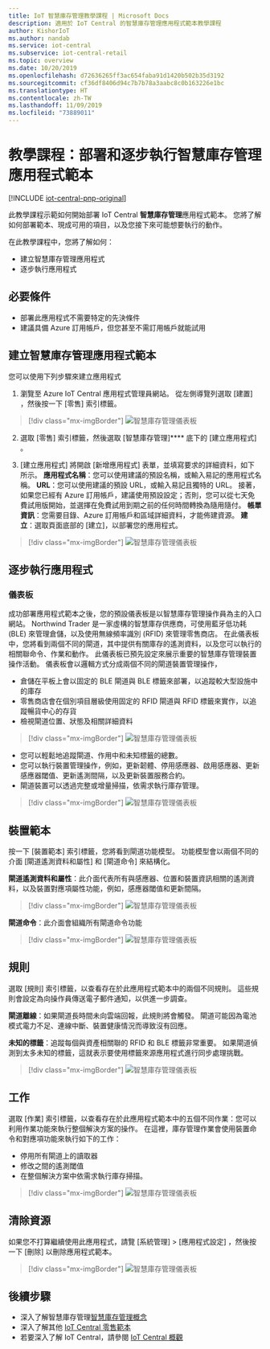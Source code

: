 ```yaml
---
title: IoT 智慧庫存管理教學課程 | Microsoft Docs
description: 適用於 IoT Central 的智慧庫存管理應用程式範本教學課程
author: KishorIoT
ms.author: nandab
ms.service: iot-central
ms.subservice: iot-central-retail
ms.topic: overview
ms.date: 10/20/2019
ms.openlocfilehash: d72636265ff3ac654faba91d1420b502b35d3192
ms.sourcegitcommit: cf36df8406d94c7b7b78a3aabc8c0b163226e1bc
ms.translationtype: HT
ms.contentlocale: zh-TW
ms.lasthandoff: 11/09/2019
ms.locfileid: "73889011"
---
```

# <a name="tutorial-deploy-and-walk-through-a-smart-inventory-management-application-template"></a>教學課程：部署和逐步執行智慧庫存管理應用程式範本

[!INCLUDE [iot-central-pnp-original](../../../includes/iot-central-pnp-original-note.md)]

此教學課程示範如何開始部署 IoT Central **智慧庫存管理**應用程式範本。 您將了解如何部署範本、現成可用的項目，以及您接下來可能想要執行的動作。

在此教學課程中，您將了解如何： 
* 建立智慧庫存管理應用程式 
* 逐步執行應用程式 

## <a name="prerequisites"></a>必要條件
* 部署此應用程式不需要特定的先決條件
* 建議具備 Azure 訂用帳戶，但您甚至不需訂用帳戶就能試用

## <a name="create-smart-inventory-management-application-template"></a>建立智慧庫存管理應用程式範本

您可以使用下列步驟來建立應用程式
1. 瀏覽至 Azure IoT Central 應用程式管理員網站。 從左側導覽列選取 [建置]  ，然後按一下 [零售]  索引標籤。

> [!div class="mx-imgBorder"]
> ![智慧庫存管理儀表板](./media/tutorial-iot-central-smart-inventory-management/iotc_retail_homepage.png)

2. 選取 [零售]  索引標籤，然後選取 [智慧庫存管理]**** 底下的 [建立應用程式]  。

3. [建立應用程式]  將開啟 [新增應用程式] 表單，並填寫要求的詳細資料，如下所示。
   **應用程式名稱**：您可以使用建議的預設名稱，或輸入易記的應用程式名稱。
   **URL**：您可以使用建議的預設 URL，或輸入易記且獨特的 URL。 接著，如果您已經有 Azure 訂用帳戶，建議使用預設設定；否則，您可以從七天免費試用版開始，並選擇在免費試用到期之前的任何時間轉換為隨用隨付。
   **帳單資訊**：您需要目錄、Azure 訂用帳戶和區域詳細資料，才能佈建資源。
   **建立**：選取頁面底部的 [建立]，以部署您的應用程式。

> [!div class="mx-imgBorder"]
> ![智慧庫存管理儀表板](./media/tutorial-iot-central-smart-inventory-management/smart_inventory_management_app_create.png)

## <a name="walk-through-the-application"></a>逐步執行應用程式 

### <a name="dashboard"></a>儀表板 
成功部署應用程式範本之後，您的預設儀表板是以智慧庫存管理操作員為主的入口網站。 Northwind Trader 是一家虛構的智慧庫存供應商，可使用藍牙低功耗 (BLE) 來管理倉儲，以及使用無線頻率識別 (RFID) 來管理零售商店。 在此儀表板中，您將看到兩個不同的閘道，其中提供有關庫存的遙測資料，以及您可以執行的相關聯命令、作業和動作。 此儀表板已預先設定來展示重要的智慧庫存管理裝置操作活動。
儀表板會以邏輯方式分成兩個不同的閘道裝置管理操作， 
   * 倉儲在平板上會以固定的 BLE 閘道與 BLE 標籤來部署，以追蹤較大型設施中的庫存
   * 零售商店會在個別項目層級使用固定的 RFID 閘道與 RFID 標籤來實作，以追蹤暢貨中心的存貨
   * 檢視閘道位置、狀態及相關詳細資料 

> [!div class="mx-imgBorder"]
> ![智慧庫存管理儀表板](./media/tutorial-iot-central-smart-inventory-management/smart_inventory_management_dashboard1.png)

   * 您可以輕鬆地追蹤閘道、作用中和未知標籤的總數。
   * 您可以執行裝置管理操作，例如，更新韌體、停用感應器、啟用感應器、更新感應器閾值、更新遙測間隔，以及更新裝置服務合約。
   * 閘道裝置可以透過完整或增量掃描，依需求執行庫存管理。

> [!div class="mx-imgBorder"]
> ![智慧庫存管理儀表板](./media/tutorial-iot-central-smart-inventory-management/smart_inventory_management_dashboard2.png)

## <a name="device-template"></a>裝置範本
按一下 [裝置範本] 索引標籤，您將看到閘道功能模型。 功能模型會以兩個不同的介面 [閘道遙測資料和屬性]  和 [閘道命令]  來結構化。

**閘道遙測資料和屬性**：此介面代表所有與感應器、位置和裝置資訊相關的遙測資料，以及裝置對應項屬性功能，例如，感應器閾值和更新間隔。

> [!div class="mx-imgBorder"]
> ![智慧庫存管理儀表板](./media/tutorial-iot-central-smart-inventory-management/smart_inventory_management_devicetemplate1.png)


**閘道命令**：此介面會組織所有閘道命令功能

> [!div class="mx-imgBorder"]
> ![智慧庫存管理儀表板](./media/tutorial-iot-central-smart-inventory-management/smart_inventory_management_devicetemplate2.png)

## <a name="rules"></a>規則
選取 [規則] 索引標籤，以查看存在於此應用程式範本中的兩個不同規則。 這些規則會設定為向操作員傳送電子郵件通知，以供進一步調查。

**閘道離線**：如果閘道長時間未向雲端回報，此規則將會觸發。 閘道可能因為電池模式電力不足、連線中斷、裝置健康情況而導致沒有回應。

**未知的標籤**：追蹤每個與資產相關聯的 RFID 和 BLE 標籤非常重要。 如果閘道偵測到太多未知的標籤，這就表示要使用標籤來源應用程式進行同步處理挑戰。

> [!div class="mx-imgBorder"]
> ![智慧庫存管理儀表板](./media/tutorial-iot-central-smart-inventory-management/smart_inventory_management_rules.png)

## <a name="jobs"></a>工作
選取 [作業] 索引標籤，以查看存在於此應用程式範本中的五個不同作業：您可以利用作業功能來執行整個解決方案的操作。 在這裡，庫存管理作業會使用裝置命令和對應項功能來執行如下的工作：
   * 停用所有閘道上的讀取器
   * 修改之間的遙測閾值 
   * 在整個解決方案中依需求執行庫存掃描。

> [!div class="mx-imgBorder"]
> ![智慧庫存管理儀表板](./media/tutorial-iot-central-smart-inventory-management/smart_inventory_management_jobs.png)

## <a name="clean-up-resources"></a>清除資源

如果您不打算繼續使用此應用程式，請覽 [系統管理]   > [應用程式設定]  ，然後按一下 [刪除]  以刪除應用程式範本。

> [!div class="mx-imgBorder"]
> ![智慧庫存管理儀表板](./media/tutorial-iot-central-smart-inventory-management/smart_inventory_management_cleanup.png)

## <a name="next-steps"></a>後續步驟
* 深入了解智慧庫存管理[智慧庫存管理概念](./architecture-smart-inventory-management-pnp.md)
* 深入了解其他 [IoT Central 零售範本](./overview-iot-central-retail-pnp.md)
* 若要深入了解 IoT Central，請參閱 [IoT Central 概觀](../preview/overview-iot-central.md)
